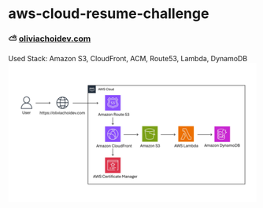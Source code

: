 # aws-cloud-resume-challenge
### ⛅️ [oliviachoidev.com](oliviachoidev.com)
Used Stack: Amazon S3, CloudFront, ACM, Route53, Lambda, DynamoDB
![architecture diagram](./assets/resumechallenge-architecture-diagram.jpg)
